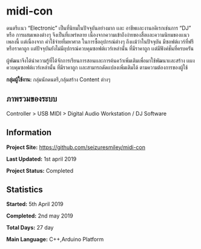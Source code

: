 # midi-con
ดนตรีเเนว “Electronic” เป็นที่นิยมในปัจจุบันอย่างมาก เเละ อาชีพเเละงานอดิเรกเช่นการ “DJ”  หรือ การผสมเพลงต่างๆ จึงเป็นที่เเพร่หลาย เนื่องจากความเข้าถึงง่ายของสื่อเเละความนิยมของเเนวเพลงนี้ เเต่เนื่องจาก ค่าใช้จ่ายที่มหาศาล ในการซื้ออุปกรณ์ต่างๆ ถึงเเม้ว่าในปัจจุบัน มีซอฟต์เเวร์ที่ฟรี หรือราคาถูก เเต่ปัจจุบันยังไม่มีอุปกรณ์ควบคุมซอฟต์เเวร์เหล่านั้น ที่มีราคาถูก เเต่มีฟังค์ชั่นที่ครบครัน

ผู้พัฒนาจึงได้นำความรู้ที่ได้จักการเรียนการสอนเเละการค้นคว้าเพิ่มเติมเพื่อมาใช้พัฒนาเเละสร้าง เเผงควบคุมซอฟต์เเวร์เหล่านั้น ที่มีราคาถูก เเละสามารถดัดเเปลงเพิ่มเติมได้ ตามความต้องการของผู้ใช้


**กลุ่มผู้ใช้งาน:** กลุ่มนักดนตรี,กลุ้มสร้าง Content ต่างๆ

## ภาพรวมของระบบ

Controller > USB MIDI > Digital Audio Workstation / DJ Software

## Information

**Project Site:** https://github.com/seizuresmiley/midi-con

**Last Updated:** 1st april 2019  

**Project Status:** Completed


## Statistics

**Started:** 5th April 2019  

**Completed:** 2nd may 2019

**Total Days:** 27 day

**Main Language:** C++,Arduino Platform
